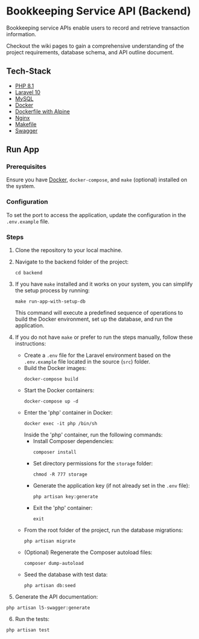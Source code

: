 # Bookkeeping Service API (Backend)

Bookkeeping service APIs enable users to record and retrieve transaction information.

Checkout the wiki pages to gain a comprehensive understanding of the project requirements, database schema, and API outline document.


## Tech-Stack

* [PHP 8.1](https://www.php.net/releases/8.2/en.php)
* [Laravel 10](https://laravel.com/)
* [MySQL](https://www.mysql.com/)
* [Docker](https://www.docker.com/)
* [Dockerfile with Alpine](https://hub.docker.com/_/alpine)
* [Nginx](https://www.nginx.com)
* [Makefile](https://www.gnu.org/software/make/)
* [Swagger](https://swagger.io/)

## Run App

### Prerequisites

Ensure you have [Docker](https://www.docker.com/products/docker-desktop/), `docker-compose`, and `make` (optional) installed on the system.

### Configuration

To set the port to access the application, update the configuration in the `.env.example` file.


### Steps

1. Clone the repository to your local machine.

2. Navigate to the backend folder of the project:
   ```shell
   cd backend
   ```

3. If you have `make` installed and it works on your system, you can simplify the setup process by running:
   ```shell
   make run-app-with-setup-db
   ```
   This command will execute a predefined sequence of operations to build the Docker environment, set up the database, and run the application.

4. If you do not have `make` or prefer to run the steps manually, follow these instructions:
    - Create a `.env` file for the Laravel environment based on the `.env.example` file located in the source (`src`) folder.
    - Build the Docker images:
      ```shell
      docker-compose build
      ```
    - Start the Docker containers:
      ```shell
      docker-compose up -d
      ```
    - Enter the 'php' container in Docker:
      ```shell
      docker exec -it php /bin/sh
      ```
      Inside the 'php' container, run the following commands:
        - Install Composer dependencies:
          ```shell
          composer install
          ```
        - Set directory permissions for the `storage` folder:
          ```shell
          chmod -R 777 storage
          ```
        - Generate the application key (if not already set in the `.env` file):
          ```shell
          php artisan key:generate
          ```
        - Exit the 'php' container:
          ```shell
          exit
          ```
    - From the root folder of the project, run the database migrations:
      ```shell
      php artisan migrate
      ```
    - (Optional) Regenerate the Composer autoload files:
      ```shell
      composer dump-autoload
      ```
    - Seed the database with test data:
      ```shell
      php artisan db:seed
      ```
5. Generate the API documentation:
```shell
php artisan l5-swagger:generate
```
6. Run the tests:
```shell
php artisan test
```